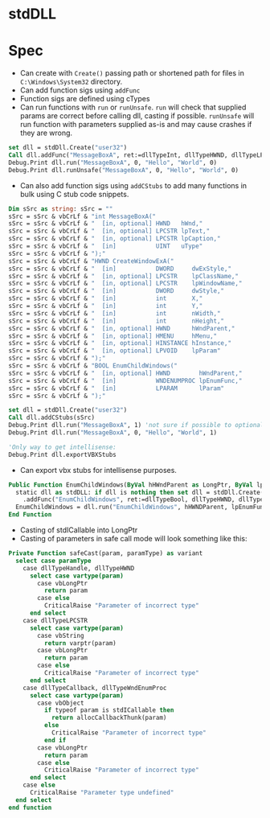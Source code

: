 # stdDLL

# Spec

* Can create with `Create()` passing path or shortened path for files in `C:\Windows\System32` directory.
* Can add function sigs using `addFunc`
* Function sigs are defined using cTypes
* Can run functions with `run` or `runUnsafe`. `run` will check that supplied params are correct before calling dll, casting if possible. `runUnsafe` will run function with parameters supplied as-is and may cause crashes if they are wrong.

```vb
set dll = stdDll.Create("user32")
Call dll.addFunc("MessageBoxA", ret:=dllTypeInt, dllTypeHWND, dllTypeLPCSTR, dllTypeLPCSTR, dllTypeUINT)
Debug.Print dll.run("MessageBoxA", 0, "Hello", "World", 0)
Debug.Print dll.runUnsafe("MessageBoxA", 0, "Hello", "World", 0)
```

* Can also add function sigs using `addCStubs` to add many functions in bulk using C stub code snippets.

```vb
Dim sSrc as string: sSrc = ""
sSrc = sSrc & vbCrLf & "int MessageBoxA("
sSrc = sSrc & vbCrLf & "  [in, optional] HWND   hWnd,"
sSrc = sSrc & vbCrLf & "  [in, optional] LPCSTR lpText,"
sSrc = sSrc & vbCrLf & "  [in, optional] LPCSTR lpCaption,"
sSrc = sSrc & vbCrLf & "  [in]           UINT   uType"
sSrc = sSrc & vbCrLf & ");"
sSrc = sSrc & vbCrLf & "HWND CreateWindowExA("
sSrc = sSrc & vbCrLf & "  [in]           DWORD     dwExStyle,"
sSrc = sSrc & vbCrLf & "  [in, optional] LPCSTR    lpClassName,"
sSrc = sSrc & vbCrLf & "  [in, optional] LPCSTR    lpWindowName,"
sSrc = sSrc & vbCrLf & "  [in]           DWORD     dwStyle,"
sSrc = sSrc & vbCrLf & "  [in]           int       X,"
sSrc = sSrc & vbCrLf & "  [in]           int       Y,"
sSrc = sSrc & vbCrLf & "  [in]           int       nWidth,"
sSrc = sSrc & vbCrLf & "  [in]           int       nHeight,"
sSrc = sSrc & vbCrLf & "  [in, optional] HWND      hWndParent,"
sSrc = sSrc & vbCrLf & "  [in, optional] HMENU     hMenu,"
sSrc = sSrc & vbCrLf & "  [in, optional] HINSTANCE hInstance,"
sSrc = sSrc & vbCrLf & "  [in, optional] LPVOID    lpParam"
sSrc = sSrc & vbCrLf & ");"
sSrc = sSrc & vbCrLf & "BOOL EnumChildWindows("
sSrc = sSrc & vbCrLf & "  [in, optional] HWND        hWndParent,"
sSrc = sSrc & vbCrLf & "  [in]           WNDENUMPROC lpEnumFunc,"
sSrc = sSrc & vbCrLf & "  [in]           LPARAM      lParam"
sSrc = sSrc & vbCrLf & ");"

set dll = stdDll.Create("user32")
Call dll.addCStubs(sSrc)
Debug.Print dll.run("MessageBoxA", 1) 'not sure if possible to optionally leave out `optional`
Debug.Print dll.run("MessageBoxA", 0, "Hello", "World", 1)

'Only way to get intellisense:
Debug.Print dll.exportVBXStubs
```

* Can export vbx stubs for intellisense purposes.

```vb
Public Function EnumChildWindows(ByVal hHWndParent as LongPtr, ByVal lpEnumFunc as LongPtr, ByVal lparam as Long) as Boolean
  static dll as stdDLL: if dll is nothing then set dll = stdDll.Create("user32") _ 
    .addFunc("EnumChildWindows", ret:=dllTypeBool, dllTypeHWND, dllTypeWndEnumProc, dllTypeLParam)
  EnumChildWindows = dll.run("EnumChildWindows", hHWNDParent, lpEnumFunc, lparam) = 1
End Function
```

* Casting of stdICallable into LongPtr
* Casting of parameters in safe call mode will look something like this:

```vb
Private Function safeCast(param, paramType) as variant
  select case paramType
    case dllTypeHandle, dllTypeHWND
      select case vartype(param)
        case vbLongPtr
          return param
        case else
          CriticalRaise "Parameter of incorrect type"
      end select
    case dllTypeLPCSTR
      select case vartype(param)
        case vbString
          return varptr(param)
        case vbLongPtr
          return param 
        case else
          CriticalRaise "Parameter of incorrect type"
      end select
    case dllTypeCallback, dllTypeWndEnumProc
      select case vartype(param)
        case vbObject
          if typeof param is stdICallable then
            return allocCallbackThunk(param)
          else
            CriticalRaise "Parameter of incorrect type"
          end if
        case vbLongPtr
          return param
        case else
          CriticalRaise "Parameter of incorrect type"
      end select
    case else
      CriticalRaise "Parameter type undefined"
  end select
end function
```



